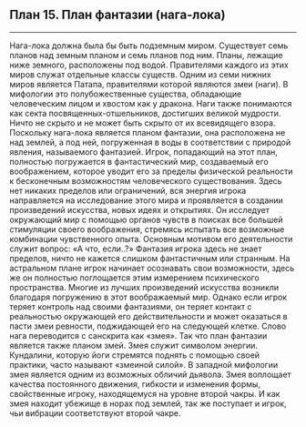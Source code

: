 ## План 15. План фантазии (нага-лока)


---
Нага-лока должна была бы быть подземным миром. Существует семь планов над земным планом и семь планов под ним. Планы, лежащие ниже земного, расположены под водой. Правителями каждого из этих миров служат отдельные классы существ. Одним из семи нижних миров является Патапа, правителями которой являются змеи (наги). В мифологии это полубожественные существа, обладающие человеческим лицом и хвостом как у дракона. Наги также понимаются как секта посвященных-отшельников, достигших великой мудрости. Ничто не скрыто и не может быть скрыто от их всевидящего взора. Поскольку нага-лока является планом фантазии, она расположена не над землей, а под ней, погруженная в воды в соответствии с природой явления, называемого фантазией. Игрок, попадающий на этот план, полностью погружается в фантастический мир, создаваемый его воображением, которое уводит его за пределы физической реальности к бесконечным возможностям человеческого существования. Здесь нет никаких пределов или ограничений, вся энергия игрока направляется на исследование этого мира и проявляется в создании произведений искусства, новых идеях и открытиях. Он исследует окружающий мир с помощью органов чувств в поисках все большей стимуляции своего воображения, стремясь испытать все возможные комбинации чувственного опыта. Основным мотивом его деятельности служит вопрос: «А что, если..?» Фантазия игрока здесь не знает пределов, ничто не кажется слишком фантастичным или странным. На астральном плане игрок начинает осознавать свои возможности, здесь же он полностью поглощается этим измерением психического пространства. Многие из лучших произведений искусства возникли благодаря погружению в этот воображаемый мир. Однако если игрок теряет контроль над своими фантазиями, он теряет контакт с реальностью окружающей его действительности и может оказаться в пасти змеи ревности, поджидающей его на следующей клетке. Слово нага переводится с санскрита как «змея». Так что план фантазии является также планом змей. Змея служит символом энергии. Кундалини, которую йоги стремятся поднять с помощью своей практики, часто называют «змеиной силой». В западной мифологии змея является одним из возможных обличий дьявола. Змея воплощает качества постоянного движения, гибкости и изменения формы, свойственные игроку, находящемуся на уровне второй чакры. И как змея находит убежище в норах под землей, так же поступает и игрок, чьи вибрации соответствуют второй чакре.
